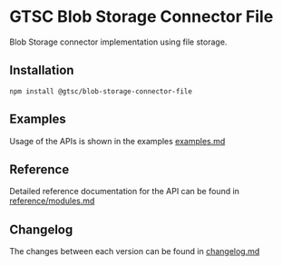 # GTSC Blob Storage Connector File

Blob Storage connector implementation using file storage.

## Installation

```shell
npm install @gtsc/blob-storage-connector-file
```

## Examples

Usage of the APIs is shown in the examples [examples.md](examples.md)

## Reference

Detailed reference documentation for the API can be found in [reference/modules.md](reference/modules.md)

## Changelog

The changes between each version can be found in [changelog.md](changelog.md)
